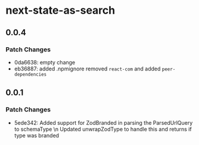 # next-state-as-search

## 0.0.4

### Patch Changes

- 0da6638: empty change
- eb36887: added .npmignore removed `react-com` and added `peer-dependencies`

## 0.0.1

### Patch Changes

- 5ede342: Added support for ZodBranded in parsing the ParsedUrlQuery to schemaType \n Updated unwrapZodType to handle this and returns if type was branded
